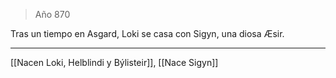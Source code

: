 > Año 870

Tras un tiempo en Asgard, Loki se casa con Sigyn, una diosa Æsir.

---

[[Nacen Loki, Helblindi y Býlisteir]], [[Nace Sigyn]]